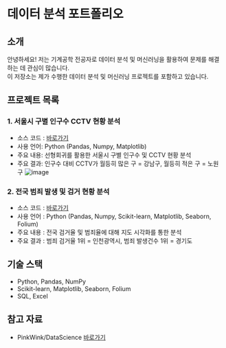 # 데이터 분석 포트폴리오

## 소개
안녕하세요! 저는 기계공학 전공자로 데이터 분석 및 머신러닝을 활용하여 문제를 해결하는 데 관심이 많습니다.  
이 저장소는 제가 수행한 데이터 분석 및 머신러닝 프로젝트를 포함하고 있습니다.

## 프로젝트 목록
### 1. 서울시 구별 인구수 CCTV 현황 분석
- 소스 코드 : [바로가기](https://github.com/somyeng/data_science/blob/main/source_code/01.%20%EC%84%9C%EC%9A%B8%EC%8B%9C%20%EA%B5%AC%EB%B3%84%20CCTV%20%ED%98%84%ED%99%A9-checkpoint.ipynb)
- 사용 언어: Python (Pandas, Numpy, Matplotlib)
- 주요 내용: 선형회귀를 활용한 서울시 구별 인구수 및 CCTV 현황 분석
- 주요 결과: 인구수 대비 CCTV가 월등히 많은 구 = 강남구, 월등히 적은 구 = 노원구
![image](https://github.com/user-attachments/assets/8c19365c-2877-4bb3-a67a-282f28598d7c)

### 2. 전국 범죄 발생 및 검거 현황 분석
- 소스 코드 : [바로가기]()
- 사용 언어 : Python (Pandas, Numpy, Scikit-learn, Matplotlib, Seaborn, Folium)
- 주요 내용 : 전국 검거율 및 범죄율에 대해 지도 시각화를 통한 분석
- 주요 결과 : 범죄 검거율 1위 = 인천광역시, 범죄 발생건수 1위 = 경기도

## 기술 스택
- Python, Pandas, NumPy
- Scikit-learn, Matplotlib, Seaborn, Folium
- SQL, Excel

## 참고 자료
- PinkWink/DataScience [바로가기](https://github.com/PinkWink/DataScience)
